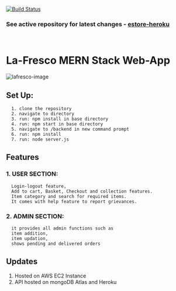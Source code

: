 [![Build Status](https://travis-ci.org/krishanu-2001/estore-heroku.svg?branch=master)](https://travis-ci.org/krishanu-2001/estore-heroku)  
### See active repository for latest changes - [estore-heroku](https://github.com/krishanu-2001/estore-heroku)   
<br>

# La-Fresco MERN Stack Web-App
![lafresco-image](/upload_photos/lafrescophoto2.0.png)  
## Set Up:  
      1. clone the repository
      2. navigate to directory
      3. run: npm install in base directory
      4. run: npm start in base directory
      5. navigate to /backend in new command prompt
      6. run: npm install
      7. run: node server.js
        
## Features  
### 1. USER SECTION:  
      Login-logout feature,  
      Add to cart, Basket, Checkout and collection features.  
      Item category and search for required items.  
      It comes with help feature to report grievances.  
        
### 2. ADMIN SECTION:  
      it provides all admin functions such as   
      item addition,  
      item updation,   
      shows pending and delivered orders
      
## Updates
1. Hosted on AWS EC2 Instance  
2. API hosted on mongoDB Atlas and Heroku
